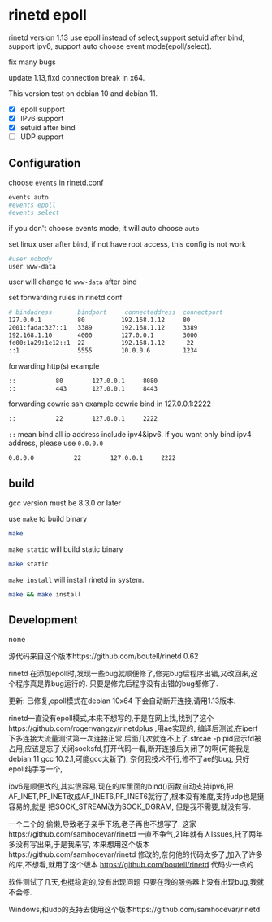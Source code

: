 # rinetd epoll
rinetd version 1.13 use epoll instead of select,support setuid after bind, support ipv6, support auto choose event mode(epoll/select).

fix many bugs

update 1.13,fixd connection break in x64.
 
This version test on debian 10 and debian 11.
 
- [x] epoll support
- [x] IPv6 support
- [x] setuid after bind
- [ ] UDP support

## Configuration

choose `events` in rinetd.conf
```bash
events auto
#events epoll
#events select
```
if you don't choose events mode, it will auto choose `auto`

set linux user after bind, if not have root access, this config is not work
```bash
#user nobody
user www-data
```
user will change to `www-data` after bind

set forwarding rules in rinetd.conf
```bash
# bindadress       bindport     connectaddress  connectport  
127.0.0.1          80          192.168.1.12     80
2001:fada:327::1   3389        192.168.1.12     3389
192.168.1.10       4000        127.0.0.1        3000
fd00:1a29:1e12::1  22          192.168.1.12      22
::1                5555        10.0.0.6         1234       
```

forwarding http(s) example
```bash
::           80        127.0.0.1     8080
::           443       127.0.0.1     8443
```

forwarding cowrie ssh example
cowrie bind in 127.0.0.1:2222
```bash
::           22        127.0.0.1     2222
```

`::` mean bind all ip address include ipv4&ipv6. 
if you want only bind ipv4 address, please use `0.0.0.0`

```bash
0.0.0.0           22        127.0.0.1     2222
```

## build
gcc version must be 8.3.0 or later

use `make` to build binary
```bash
make
```

`make static` will build static binary
```bash
make static
```

`make install` will install rinetd in system.
```bash
make && make install
```

## Development
none

源代码来自这个版本https://github.com/boutell/rinetd 0.62

rinetd 在添加epoll时,发现一些bug就顺便修了,修完bug后程序出错,又改回来,这个程序真是靠bug运行的.
只要是修完后程序没有出错的bug都修了.

更新: 已修复,epoll模式在debian 10x64 下会自动断开连接,请用1.13版本.

rinetd一直没有epoll模式,本来不想写的,于是在网上找,找到了这个https://github.com/rogerwangzy/rinetdplus
,用ae实现的,
编译后测试,在iperf下多连接大流量测试第一次连接正常,后面几次就连不上了.strcae -p pid显示fd被占用,应该是忘了关闭socksfd,打开代码一看,断开连接后关闭了的啊(可能我是debian 11 gcc 10.2.1,可能gcc太新了),
奈何我技术不行,修不了ae的bug, 只好epoll纯手写一个,

ipv6是顺便改的,其实很容易,现在的库里面的bind()函数自动支持ipv6,把AF_INET,PF_INET改成AF_INET6,PF_INET6就行了,根本没有难度,支持udp也是挺容易的,就是 把SOCK_STREAM改为SOCK_DGRAM, 但是我不需要,就没有写.

一个二个的,偷懒,导致老子亲手下场,老子再也不想写了.
这家https://github.com/samhocevar/rinetd 一直不争气,21年就有人Issues,托了两年多没有写出来,于是我来写,
本来想用这个版本https://github.com/samhocevar/rinetd 修改的,奈何他的代码太多了,加入了许多的库,不想看,就用了这个版本 https://github.com/boutell/rinetd 代码少一点的

软件测试了几天,也挺稳定的,没有出现问题
只要在我的服务器上没有出现bug,我就不会修.

Windows,和udp的支持去使用这个版本https://github.com/samhocevar/rinetd
